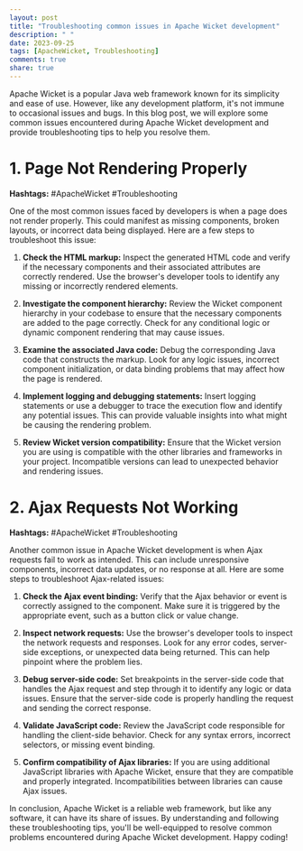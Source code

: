 ```yaml
---
layout: post
title: "Troubleshooting common issues in Apache Wicket development"
description: " "
date: 2023-09-25
tags: [ApacheWicket, Troubleshooting]
comments: true
share: true
---
```

Apache Wicket is a popular Java web framework known for its simplicity and ease of use. However, like any development platform, it's not immune to occasional issues and bugs. In this blog post, we will explore some common issues encountered during Apache Wicket development and provide troubleshooting tips to help you resolve them.

# 1. Page Not Rendering Properly
**Hashtags:** #ApacheWicket #Troubleshooting

One of the most common issues faced by developers is when a page does not render properly. This could manifest as missing components, broken layouts, or incorrect data being displayed. Here are a few steps to troubleshoot this issue:

1. **Check the HTML markup:** Inspect the generated HTML code and verify if the necessary components and their associated attributes are correctly rendered. Use the browser's developer tools to identify any missing or incorrectly rendered elements.

2. **Investigate the component hierarchy:** Review the Wicket component hierarchy in your codebase to ensure that the necessary components are added to the page correctly. Check for any conditional logic or dynamic component rendering that may cause issues.

3. **Examine the associated Java code:** Debug the corresponding Java code that constructs the markup. Look for any logic issues, incorrect component initialization, or data binding problems that may affect how the page is rendered.

4. **Implement logging and debugging statements:** Insert logging statements or use a debugger to trace the execution flow and identify any potential issues. This can provide valuable insights into what might be causing the rendering problem.

5. **Review Wicket version compatibility:** Ensure that the Wicket version you are using is compatible with the other libraries and frameworks in your project. Incompatible versions can lead to unexpected behavior and rendering issues.

# 2. Ajax Requests Not Working
**Hashtags:** #ApacheWicket #Troubleshooting

Another common issue in Apache Wicket development is when Ajax requests fail to work as intended. This can include unresponsive components, incorrect data updates, or no response at all. Here are some steps to troubleshoot Ajax-related issues:

1. **Check the Ajax event binding:** Verify that the Ajax behavior or event is correctly assigned to the component. Make sure it is triggered by the appropriate event, such as a button click or value change.

2. **Inspect network requests:** Use the browser's developer tools to inspect the network requests and responses. Look for any error codes, server-side exceptions, or unexpected data being returned. This can help pinpoint where the problem lies.

3. **Debug server-side code:** Set breakpoints in the server-side code that handles the Ajax request and step through it to identify any logic or data issues. Ensure that the server-side code is properly handling the request and sending the correct response.

4. **Validate JavaScript code:** Review the JavaScript code responsible for handling the client-side behavior. Check for any syntax errors, incorrect selectors, or missing event binding.

5. **Confirm compatibility of Ajax libraries:** If you are using additional JavaScript libraries with Apache Wicket, ensure that they are compatible and properly integrated. Incompatibilities between libraries can cause Ajax issues.

In conclusion, Apache Wicket is a reliable web framework, but like any software, it can have its share of issues. By understanding and following these troubleshooting tips, you'll be well-equipped to resolve common problems encountered during Apache Wicket development. Happy coding!